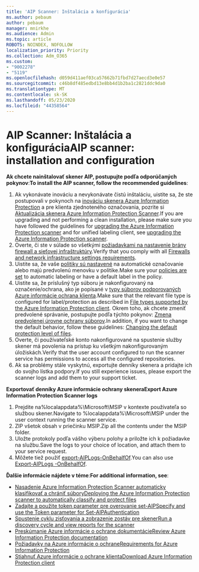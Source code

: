 ```yaml
---
title: 'AIP Scanner: Inštalácia a konfigurácia'
ms.author: pebaum
author: pebaum
manager: mnirkhe
ms.audience: Admin
ms.topic: article
ROBOTS: NOINDEX, NOFOLLOW
localization_priority: Priority
ms.collection: Adm_O365
ms.custom:
- "9002278"
- "5119"
ms.openlocfilehash: d059d411aef03ca57662b71fbd7d27aecd3e0e57
ms.sourcegitcommit: c46b8df485edbd13e8bb4d1b2ba1c2821ddc9da0
ms.translationtype: MT
ms.contentlocale: sk-SK
ms.lasthandoff: 05/23/2020
ms.locfileid: "44358564"
---
```

# <a name="aip-scanner-installation-and-configuration"></a><span data-ttu-id="75b0a-102">AIP Scanner: Inštalácia a konfigurácia</span><span class="sxs-lookup"><span data-stu-id="75b0a-102">AIP scanner: installation and configuration</span></span>

<span data-ttu-id="75b0a-103">**Ak chcete nainštalovať skener AIP, postupujte podľa odporúčaných pokynov**:</span><span class="sxs-lookup"><span data-stu-id="75b0a-103">**To install the AIP scanner, follow the recommended guidelines**:</span></span>

1. <span data-ttu-id="75b0a-104">Ak vykonávate inováciu a nevykonávate čistú inštaláciu, uistite sa, že ste postupovali v pokynoch na [inováciu skenera Azure Information Protection](https://docs.microsoft.com/azure/information-protection/rms-client/client-admin-guide#upgrading-the-azure-information-protection-scanner) a pre klienta zjednoteného označovania, pozrite si [Aktualizácia skenera Azure Information Protection Scanner](https://docs.microsoft.com/azure/information-protection/rms-client/clientv2-admin-guide#upgrading-the-azure-information-protection-scanner).</span><span class="sxs-lookup"><span data-stu-id="75b0a-104">If you are upgrading and not performing a clean installation, please make sure you have followed the guidelines for [upgrading the Azure Information Protection scanner](https://docs.microsoft.com/azure/information-protection/rms-client/client-admin-guide#upgrading-the-azure-information-protection-scanner) and for unified labeling client, see [upgrading the Azure Information Protection scanner](https://docs.microsoft.com/azure/information-protection/rms-client/clientv2-admin-guide#upgrading-the-azure-information-protection-scanner).</span></span>
2. <span data-ttu-id="75b0a-105">Overte, či ste v súlade so všetkými [požiadavkami na nastavenie brány firewall a sieťovej infraštruktúry](https://docs.microsoft.com/azure/information-protection/requirements#firewalls-and-network-infrastructure).</span><span class="sxs-lookup"><span data-stu-id="75b0a-105">Verify that you comply with all [Firewalls and network infrastructure settings requirements](https://docs.microsoft.com/azure/information-protection/requirements#firewalls-and-network-infrastructure).</span></span>
3. <span data-ttu-id="75b0a-106">Uistite sa, že vaše [politiky sú nastavené](https://docs.microsoft.com/azure/information-protection/configure-policy) na automatické označovanie alebo majú predvolenú menovku v politike.</span><span class="sxs-lookup"><span data-stu-id="75b0a-106">Make sure your [policies are set](https://docs.microsoft.com/azure/information-protection/configure-policy) to automatic labeling or have a default label in the policy.</span></span>
4. <span data-ttu-id="75b0a-107">Uistite sa, že príslušný typ súboru je nakonfigurovaný na označenie/ochrana, ako je popísané v [typy súborov podporovaných Azure informácie ochrana klienta](https://docs.microsoft.com/azure/information-protection/rms-client/client-admin-guide-file-types#supported-file-types-for-classification-and-protection).</span><span class="sxs-lookup"><span data-stu-id="75b0a-107">Make sure that the relevant file type is configured for label/protection as described in [File types supported by the Azure Information Protection client](https://docs.microsoft.com/azure/information-protection/rms-client/client-admin-guide-file-types#supported-file-types-for-classification-and-protection).</span></span> <span data-ttu-id="75b0a-108">Okrem toho, ak chcete zmeniť predvolené správanie, postupujte podľa týchto pokynov: [Zmena predvolenej úrovne ochrany súborov](https://docs.microsoft.com/azure/information-protection/rms-client/client-admin-guide-file-types#changing-the-default-protection-level-of-files).</span><span class="sxs-lookup"><span data-stu-id="75b0a-108">In addition, if you want to change the default behavior, follow these guidelines: [Changing the default protection level of files](https://docs.microsoft.com/azure/information-protection/rms-client/client-admin-guide-file-types#changing-the-default-protection-level-of-files).</span></span>
5. <span data-ttu-id="75b0a-109">Overte, či používateľské konto nakonfigurované na spustenie služby skener má povolenia na prístup ku všetkým nakonfigurovaným úložiskách.</span><span class="sxs-lookup"><span data-stu-id="75b0a-109">Verify that the user account configured to run the scanner service has permissions to access all the configured repositories.</span></span>
6. <span data-ttu-id="75b0a-110">Ak sa problémy stále vyskytnú, exportujte denníky skenera a pridajte ich do svojho lístka podpory.</span><span class="sxs-lookup"><span data-stu-id="75b0a-110">If you still experience issues, please export the scanner logs and add them to your support ticket.</span></span>

<span data-ttu-id="75b0a-111">**Exportovať denníky Azure informácie ochrany skenera**</span><span class="sxs-lookup"><span data-stu-id="75b0a-111">**Export Azure Information Protection Scanner logs**</span></span>

1. <span data-ttu-id="75b0a-112">Prejdite na%localappdata%\Microsoft\MSIP v kontexte používateľa so službou skener.</span><span class="sxs-lookup"><span data-stu-id="75b0a-112">Navigate to %localappdata%\Microsoft\MSIP under the user context running the scanner service.</span></span>
2. <span data-ttu-id="75b0a-113">ZIP všetok obsah v priečinku MSIP.</span><span class="sxs-lookup"><span data-stu-id="75b0a-113">Zip all the contents under the MSIP folder.</span></span>
3. <span data-ttu-id="75b0a-114">Uložte protokoly podľa vášho výberu polohy a priložte ich k požiadavke na službu.</span><span class="sxs-lookup"><span data-stu-id="75b0a-114">Save the logs to your choice of location, and attach them to your service request.</span></span>
4. <span data-ttu-id="75b0a-115">Môžete tiež použiť [export-AIPLogs-OnBehalfOf](https://docs.microsoft.com/powershell/module/azureinformationprotection/export-aiplogs?view=azureipps).</span><span class="sxs-lookup"><span data-stu-id="75b0a-115">You can also use [Export-AIPLogs -OnBehalfOf](https://docs.microsoft.com/powershell/module/azureinformationprotection/export-aiplogs?view=azureipps).</span></span>

<span data-ttu-id="75b0a-116">**Ďalšie informácie nájdete v téme**:</span><span class="sxs-lookup"><span data-stu-id="75b0a-116">**For additional information, see**:</span></span>
- [<span data-ttu-id="75b0a-117">Nasadenie Azure Information Protection Scanner automaticky klasifikovať a chrániť súbory</span><span class="sxs-lookup"><span data-stu-id="75b0a-117">Deploying the Azure Information Protection scanner to automatically classify and protect files</span></span>](https://docs.microsoft.com/azure/information-protection/deploy-aip-scanner)
- [<span data-ttu-id="75b0a-118">Zadajte a použite token parameter pre overovanie set-AIP</span><span class="sxs-lookup"><span data-stu-id="75b0a-118">Specify and use the Token parameter for Set-AIPAuthentication</span></span>](https://docs.microsoft.com/azure/information-protection/rms-client/client-admin-guide-powershell#specify-and-use-the-token-parameter-for-set-aipauthentication)
- [<span data-ttu-id="75b0a-119">Spustenie cyklu zisťovania a zobrazenie zostáv pre skener</span><span class="sxs-lookup"><span data-stu-id="75b0a-119">Run a discovery cycle and view reports for the scanner</span></span>](https://docs.microsoft.com/azure/information-protection/deploy-aip-scanner#run-a-discovery-cycle-and-view-reports-for-the-scanner)
- [<span data-ttu-id="75b0a-120">Preskúmanie Azure informácie o ochrane dokumentácie</span><span class="sxs-lookup"><span data-stu-id="75b0a-120">Review Azure Information Protection documentation</span></span>](https://docs.microsoft.com/azure/information-protection/what-is-information-protection)
- [<span data-ttu-id="75b0a-121">Požiadavky na Azure informácie o ochrane</span><span class="sxs-lookup"><span data-stu-id="75b0a-121">Requirements for Azure Information Protection</span></span>](https://docs.microsoft.com/azure/information-protection/get-started/requirements)
- [<span data-ttu-id="75b0a-122">Stiahnuť Azure informácie o ochrane klienta</span><span class="sxs-lookup"><span data-stu-id="75b0a-122">Download Azure Information Protection client</span></span>](https://www.microsoft.com/download/details.aspx?id=53018)
